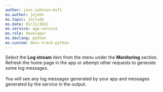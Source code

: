 ```yaml
---
author: jess-johnson-msft
ms.author: jejohn
ms.topic: include
ms.date: 01/21/2022
ms.service: app-service
ms.role: developer
ms.devlang: python
ms.custom: devx-track-python
---
```

Select the **Log stream** item from the menu under the **Monitoring** section. Refresh the home page in the app or attempt other requests to generate some log messages.
<br><br>
You will see any log messages generated by your app and messages generated by the service in the output.
